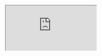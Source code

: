 <iframe src="https://docs.google.com/presentation/d/e/2PACX-1vRB4LQH202hVy1nz1TuYANxKETt0YwWVDJe7mEyr29E6TMTFs-4qz5LFWVru-padN8xiPQ1cK4HWUdq/embed?start=false&loop=false&delayms=3000"</<iframe>
